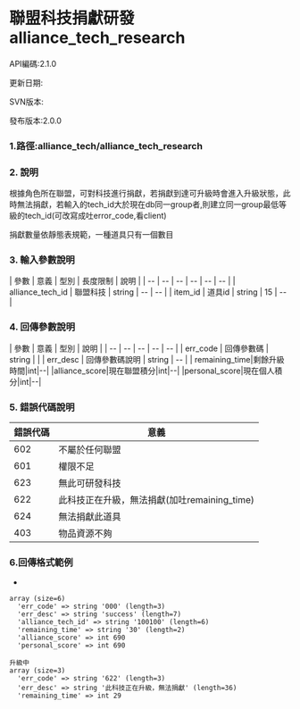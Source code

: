 # 聯盟科技捐獻研發 alliance_tech_research

API編碼:2.1.0

> 


更新日期:

> 

SVN版本:

> 

發布版本:2.0.0
### 1.路徑:alliance_tech/alliance_tech_research

### 2. 說明

根據角色所在聯盟，可對科技進行捐獻，若捐獻到達可升級時會進入升級狀態，此時無法捐獻，若輸入的tech_id大於現在db同一group者,則建立同一group最低等級的tech_id(可改寫成吐error_code,看client)
> 


捐獻數量依靜態表規範，一種道具只有一個數目
### 3. 輸入參數說明


| 參數 | 意義 | 型別 | 長度限制 | 說明 |
| -- | -- | -- | -- | -- | -- |
| alliance_tech_id | 聯盟科技 | string | -- | -- |
| item_id | 道具id | string | 15 | -- |

### 4. 回傳參數說明
| 參數 | 意義 | 型別 | 說明 |
| -- | -- | -- | -- | -- |
| err_code | 回傳參數碼 | string |  |
| err_desc | 回傳參數碼說明 | string | -- |
| remaining_time|剩餘升級時間|int|--|
|alliance_score|現在聯盟積分|int|--|
|personal_score|現在個人積分|int|--|

### 5. 錯誤代碼說明
|錯誤代碼|意義|
|--|--|
|602|不屬於任何聯盟|
|601|權限不足|
|623|無此可研發科技|
|622|此科技正在升級，無法捐獻(加吐remaining_time)|
|624|無法捐獻此道具|
|403|物品資源不夠|

### 6.回傳格式範例

*

```
array (size=6)
  'err_code' => string '000' (length=3)
  'err_desc' => string 'success' (length=7)
  'alliance_tech_id' => string '100100' (length=6)
  'remaining_time' => string '30' (length=2)
  'alliance_score' => int 690
  'personal_score' => int 690
  
升級中
array (size=3)
  'err_code' => string '622' (length=3)
  'err_desc' => string '此科技正在升級，無法捐獻' (length=36)
  'remaining_time' => int 29
```